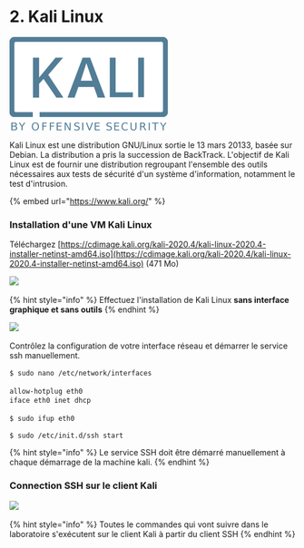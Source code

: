 # 2. Kali Linux

![](../../../.gitbook/assets/image%20%2828%29.png)

Kali Linux est une distribution GNU/Linux sortie le 13 mars 20133, basée sur Debian. La distribution a pris la succession de BackTrack. L'objectif de Kali Linux est de fournir une distribution regroupant l'ensemble des outils nécessaires aux tests de sécurité d'un système d'information, notamment le test d'intrusion.

{% embed url="https://www.kali.org/" %}

### Installation d'une VM Kali Linux

Téléchargez [https://cdimage.kali.org/kali-2020.4/kali-linux-2020.4-installer-netinst-amd64.iso](https://cdimage.kali.org/kali-2020.4/kali-linux-2020.4-installer-netinst-amd64.iso) \(471 Mo\)

![](https://lh3.googleusercontent.com/xw5I2Kl6JXgDUD9IOPxkSopL8w-oEFbvNpN_cfqVzjA7CNIqd1AnD_qPks__p7LwYRqbC8dJLKWSf1RfsbpaDjyTihQmzoMf6mMa7CyTlkAKoqw3y0fYhEsYZ9ZNuQSUDGLDX67a)

{% hint style="info" %}
Effectuez l'installation de Kali Linux **sans interface graphique et sans outils**
{% endhint %}

![](https://lh6.googleusercontent.com/GtpU9044JIiFzzHJxK7g4Zdb5ivwi_Qb1uiR8m-z0jMuqRx-SEl5plBuQL6aQnw2Ll4q8_VXvon5R7pYkj2XTzRMNMqQJLoaGyuoajH6dB1FtsirqUdlD0lhRUNbCdMGkrALxqUk)

Contrôlez la configuration de votre interface réseau et démarrer le service ssh manuellement.

```text
$ sudo nano /etc/network/interfaces

allow-hotplug eth0
iface eth0 inet dhcp

$ sudo ifup eth0
```

```text
$ sudo /etc/init.d/ssh start
```

{% hint style="info" %}
 Le service SSH doit être démarré manuellement à chaque démarrage de la machine kali.
{% endhint %}

### Connection SSH sur le client Kali

![](https://lh5.googleusercontent.com/AilBvvQxnkaumwxeC7hoEMByGCW2dqPct6Q3g-6A0_nC_m1kO4P8p6z-EzSgNFx5vWI3WnYkzbyc5ZeW5N8xrOB99Uy0dJwY2YlZVGJMnjMNcNIcRSv_HFF7MxYsPGR07VjTMZ46)

{% hint style="info" %}
Toutes le commandes qui vont suivre dans le laboratoire s'exécutent sur le client Kali à partir du client SSH
{% endhint %}

